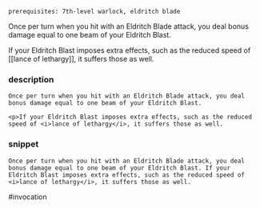 `prerequisites: 7th-level warlock, eldritch blade`

Once per turn when you hit with an Eldritch Blade attack, you deal bonus damage equal to one beam of your Eldritch Blast.

If your Eldritch Blast imposes extra effects, such as the reduced speed of [[lance of lethargy]], it suffers those as well.
### description
```
Once per turn when you hit with an Eldritch Blade attack, you deal bonus damage equal to one beam of your Eldritch Blast.

<p>If your Eldritch Blast imposes extra effects, such as the reduced speed of <i>lance of lethargy</i>, it suffers those as well.
```

### snippet
```
Once per turn when you hit with an Eldritch Blade attack, you deal bonus damage equal to one beam of your Eldritch Blast. If your Eldritch Blast imposes extra effects, such as the reduced speed of <i>lance of lethargy</i>, it suffers those as well.
```

#invocation
